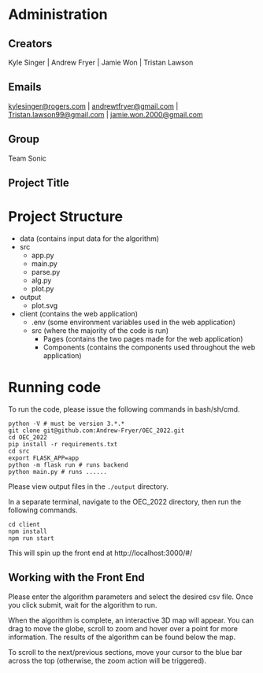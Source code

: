 # Administration
## Creators
Kyle Singer
| Andrew Fryer
| Jamie Won
| Tristan Lawson

## Emails
kylesinger@rogers.com
| andrewtfryer@gmail.com
| Tristan.lawson99@gmail.com
| jamie.won.2000@gmail.com

## Group
Team Sonic

## Project Title
<Waste Map-Tracker>

# Project Structure
- data
(contains input data for the algorithm)
- src
  - app.py
  - main.py
  - parse.py
  - alg.py
  - plot.py
- output
  - plot.svg
- client (contains the web application) 
  - .env (some environment variables used in the web application)
  - src (where the majority of the code is run)
    - Pages (contains the two pages made for the web application)
    - Components (contains the components used throughout the web application)

# Running code
To run the code, please issue the following commands in bash/sh/cmd.
```
python -V # must be version 3.*.*
git clone git@github.com:Andrew-Fryer/OEC_2022.git
cd OEC_2022
pip install -r requirements.txt
cd src
export FLASK_APP=app
python -m flask run # runs backend
python main.py # runs ......
```
Please view output files in the `./output` directory.

In a separate terminal, navigate to the OEC_2022 directory, then run the following commands.
```
cd client
npm install
npm run start
```
This will spin up the front end at http://localhost:3000/#/

## Working with the Front End
Please enter the algorithm parameters and select the desired csv file. Once you click submit, wait for the algorithm to run.

When the algorithm is complete, an interactive 3D map will appear. You can drag to move the globe, scroll to zoom and hover over a point for more information. The results of the algorithm can be found below the map.

To scroll to the next/previous sections, move your cursor to the blue bar across the top (otherwise, the zoom action will be triggered).

